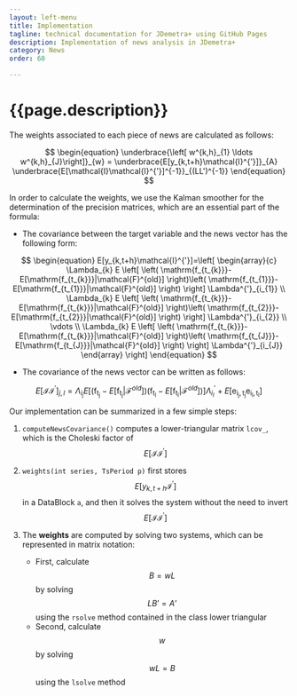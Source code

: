 ```yaml
---
layout: left-menu
title: Implementation
tagline: technical documentation for JDemetra+ using GitHub Pages
description: Implementation of news analysis in JDemetra+ 
category: News
order: 60

---
```

# {{page.description}}

The weights associated to each piece of news are calculated as follows:

$$
\begin{equation}
\underbrace{\left[ w^{k,h}_{1}  \ldots w^{k,h}_{J}\right]}_{w} =  \underbrace{E[y_{k,t+h}\mathcal{I}^{'}]}_{A} \underbrace{E[\mathcal{I}\mathcal{I}^{'}]^{-1}}_{(LL')^{-1}} 
\end{equation}
$$

In order to calculate the weights, we use the Kalman smoother for the determination of the precision matrices, which are an essential part of the formula: 

- The covariance between the target variable and the news vector has the following form:

$$
\begin{equation}
 E[y_{k,t+h}\mathcal{I}^{'}]=\left[ \begin{array}{c}
\Lambda_{k} E \left[ \left( \mathrm{f_{t_{k}}}- E[\mathrm{f_{t_{k}}}|\mathcal{F}^{old}] \right)\left( \mathrm{f_{t_{1}}}- E[\mathrm{f_{t_{1}}}|\mathcal{F}^{old}]  \right) \right] \Lambda^{'}_{i_{1}}  \\
\Lambda_{k} E \left[ \left( \mathrm{f_{t_{k}}}- E[\mathrm{f_{t_{k}}}|\mathcal{F}^{old}] \right)\left( \mathrm{f_{t_{2}}}- E[\mathrm{f_{t_{2}}}|\mathcal{F}^{old}]  \right) \right] \Lambda^{'}_{i_{2}}  \\
\vdots \\
\Lambda_{k} E \left[ \left( \mathrm{f_{t_{k}}}- E[\mathrm{f_{t_{k}}}|\mathcal{F}^{old}] \right)\left( \mathrm{f_{t_{J}}}- E[\mathrm{f_{t_{J}}}|\mathcal{F}^{old}]  \right) \right] \Lambda^{'}_{i_{J}}    
\end{array} 
\right]
\end{equation}
$$

- The covariance of the news vector can be written as follows:

$$
\begin{equation}
 E[\mathcal{I}\mathcal{I}^{'}]_{j,l}=
\Lambda_{i_{j}} E \left[ \left( \mathrm{f_{t_{j}}}- E[\mathrm{f_{t_{j}}}|\mathcal{F}^{old}] \right)\left( \mathrm{f_{t_{l}}}- E[\mathrm{f_{t_{l}}}|\mathcal{F}^{old}]  \right) \right] \Lambda^{'}_{i_{l}} + E[\mathrm{e_{i_{j},t_{j}}}\mathrm{e_{i_{l},t_{l}}}]
\end{equation}
$$


Our implementation can be summarized in a few simple steps:

1. ```computeNewsCovariance()``` computes a lower-triangular matrix `lcov_`, which is the Choleski factor of $$ E[\mathcal{I}\mathcal{I}^{'}] $$

2. ```weights(int series, TsPeriod p)``` first stores  $$ E[y_{k,t+h}\mathcal{I}^{'}] $$ in a DataBlock `a`, and then it solves the system without the need to invert $$ E[\mathcal{I}\mathcal{I}^{'}] $$

3.   The  **weights**  are computed by solving two systems, which can be represented in matrix notation: 
		- First, calculate $$B=wL$$ by solving $$LB’ =A’$$ using the `rsolve` method contained in the class lower triangular 
		- Second, calculate $$w$$ by solving  $$wL=B$$  using the `lsolve` method 